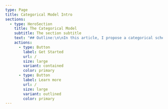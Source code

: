 ```yaml
---
type: Page
title: Categorical Model Intro
sections:
  - type: HeroSection
    title: The Categorical Model
    subtitle: The section subtitle
    text: "## Outline:\n\nIn this article, I propose a categorical schema to capture overt moral disgust narratives in online comment sections. This schema builds upon the works of respected researchers in moral psychology and sentiment, with a particular focus on the Moral Foundations Theory by Jonathan Haidt and the research conducted by Paul Rozin on the emotion of disgust.\n\n\n\nBefore introducing the schema, I'd like to briefly touch upon the background literature that influenced its development. Haidt's Moral Foundations Theory comprises six fundamental principles, three of which resonate with our schema: Purity, Authority, and Sanctity. These concepts share similarities with our Hygiene, Degeneration, and Religion components.\n\nRozin's research divides the emotion of disgust into three major types: Core Disgust, Animal-Nature Revulsion, and Interpersonal Disgust. Corresponding elements appear in our schema as Hygiene, Animal-Reminder, and Moral Violations.\n\nThe model incorporates and expands upon the foundational theories and research proposed by Jonathan Haidt and Paul Rozin. It integrates relevant aspects of their scholarship to create an collocation classification framework. It is important to note that collocations do not gain extra weight based on their association with multiple categories, as conceptual overlap is not a central concern. Taking this into account, my model incorporates insights from a variety of influential publications, further widening its scope and coverage of moral disgust narratives.\n\n## The Model:\n\nNow, I present the schema, which is divided into several categories. Each listing contains a brief definition, literature reference, and examples of lexis.\n\n\n\n1.  Hygiene: Curtis, V., & Biran, A. (2001) provide insights into the role of hygiene in shaping human behaviour, suggesting that hygiene-related disgust serves an evolutionary function, helping humans avoid pathogens. The concept of hygiene often intersects with cultural norms, where non-adherence can result in a sense of disgust. In the context of immigrants, differences in hygiene practices or perceived cleanliness can lead to intergroup conflicts. In particular, comments suggesting that immigrants bring unclean habits can reinforce disgust sentiment.\n\nExamples of potential lexis: dirty, filthy, mess.\n\n\n\n1.  Food: Fischler (1988) has explored the deep sociocultural implications of food, emphasizing how it plays a role in defining one's identity. Food-related disgust can stem from unfamiliarity or cultural differences. When immigrants introduce new or unfamiliar culinary practices, it can trigger negative sentiments in host populations, often driven by lack of understanding or fear of the unknown. These reactions are not just about the food itself but represent deeper fears about cultural contamination. Examples of potential lexis: References to the cuisine of the immigrant population, references to taboo food, references to gluttony.\n\n\n\n1.  Sex: Tybur et al. (2009) showed the connection between disgust and sexual behaviours. Disgust reactions can arise from perceived threats to reproductive success- whether these threats are explicitly behavioural or due to the spread of disease. Immigrant groups with different sexual norms- whether real or imagined- might be viewed with disgust by in-groups.\n\nExamples of potential lexis: perverts, leering, rape.\n\n\n\n1.  Body envelope: Douglas (1966) details how violations of the body's boundaries can evoke sensations of impurity. Douglas postulates that violations or transgressions of these boundaries can evoke sensations of impurity and danger. Haidt, Rozin, McCauley & Imada (1997) explore the relationship between the body envelope and purity in greater detail, suggesting that there is a strong connection between body envelope violations and disgust. In the context of intergroup dynamics, unfamiliar or non-normative body modifications or rituals presented by out-groups can intensify in-group disgust sentiments.\n\nExamples of potential lexis: female genital mutilation, tattooed, cripples (referring to disfigurement or missing limbs).\n\n\n\n1.  Religion: Haidt, Rozin, McCauley, & Imada (1997) delve into the intricate relationship between moral foundations, including sanctity and purity, and the emotion of disgust. Distinct religious practices introduced by immigrants might serve as triggers for prejudice, especially when these practices starkly contrast with those of the majority. Such differences often fuel the fires of in-group versus out-group dynamics, heightening perceptions of the out-group as not just different, but morally repugnant. This can manifest in language that underscores these differences and elicits disgust. Examples of potential lexis: Sharia law, mosques, godless, fanatics.\n\n\n\n1.  Animal-reminder: Rozin, Haidt, & McCauley (2008) postulated the theory of animal-reminder disgust, emphasizing human aversion to reminders of our biological nature. Outgroups can be perceived in a way which reduces their humanity by occluding their individuality, rationality, or culture, thus triggering an animal-reminder and amplifying feelings of otherness and disgust.\n\nExamples of potential lexis: primitive, animalistic, masses, swarm.\n\n\n\n1.  Animals: Douglas (1966) has discussed the symbolic use of animals to create boundaries between in-groups and out-groups. Directly likening immigrants to animals serves to dehumanise and degrade. This is distinct from the animal-reminder in that it is not a reminder of the target’s biology, but a metaphorical assertion that the target is similar to a specific animal.\_\n\nExamples of potential lexis: rats, pigs, cockroaches, locusts, breeding like rabbits.\n\n\n\n1.  Death: Ariès (1981) examines how death and decay are universal triggers for aversion. Haidt, Rozin, McCauley & Imada (1997) explore this aversion further, and argue that death and decay are strong triggers for disgust sentiment. Unfamiliar death rituals or practices introduced by immigrants can evoke disgust, as can stories of their death, if their dead bodies are referenced.\_\n\nExamples of potential lexis: corpses, starving, references to dead bodies on the streets.\_\n\n\n\n1.  Disease: Schaller & Duncan (2007) delve into the evolutionary roots of disease avoidance behavior, suggesting that out-group members, like immigrants, can be erroneously perceived as carriers of disease, which fuels negative sentiments. Faulkner, Schaller, Park, & Duncan (2004) suggest that evidence of this relationship is manifest in xenophobic reactions during disease outbreaks. In addition, Kam & Estes (2016) argue that out-groups, including immigrants, have historically been framed using disease terminology, such as 'infestations' or 'plagues'.\_\n\nExamples of potential lexis: infestation, infecting us, spreading like a plague.\n\n\n\n1.  Moral Violations (moral character?): Haidt (2001) provides a framework for understanding how moral foundations can lead to feelings of disgust, especially when societal norms are perceived to be violated. The different cultural backgrounds that immigrants have might inadvertently provoke such sentiments.\_\n\nExamples of potential lexis: untrustworthy, playing the system, benefit fraud.\n\n\n\n1.  Out-group status: Tajfel's (1982) Social Identity Theory illustrates inherent human biases towards in-group favouritism. Additionally, Navarrete & Fessler (2006) contend that disgust responses can be intensified by out-group categorisation, particularly when expressed in language. In the context of immigration, this effect may be compounded when discussing illegal immigrants, as they are both not within the ingroup of the native population, and not within the ingroup of legal citizens.\n\nExamples of potential lexis: illegal immigrants, foreigners, references to skin colour and other visible markers of outgroup status.\_\n\n\n\n1.  Degeneration: Hobsbawm (1990) explores the narratives constructed around nationalism, emphasising that these narratives often frame certain groups, such as immigrants, as agents disrupting societal purity or order. Such framings evoke sentiments of nostalgia for a past perceived as purer or more orderly. Haidt's moral foundations theory provides a nuanced understanding of these reactions. Specifically, Haidt et al. (2009) articulate the sanctity/degradation foundation, which encompasses feelings of disgust and the need for purity. This results in sentiments of nostalgia for a perceived past and disgust towards both the present and the perceived agents of societal corruption. Therefore, immigrants, when framed as agents disrupting societal purity or order, evoke sentiments of nostalgia for a past perceived as purer or more orderly.\n\nExamples of potential lexis: corrupting our culture, destroying our heritage, undermining our traditions, they’re taking over, reclaim.\n\nEach category will be covered in its own blog post, where they will be explored, defined, further contextualised in literature, and evaluated.Add more sections by hovering above or below this one and clicking '+ Add Section', or using the sidebar.\n"
    actions:
      - type: Button
        label: Get Started
        url: /
        size: large
        variant: contained
        color: primary
      - type: Button
        label: Learn more
        url: /
        size: large
        variant: outlined
        color: primary
---
```

